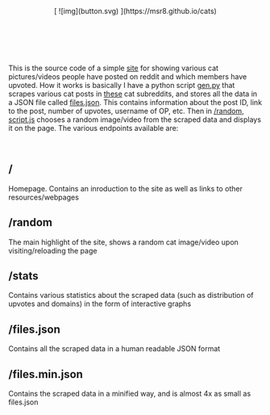 <!-- <html>

<style>
    #button {
        font-size: 2.5em;
        color: #fca311;
        background-color: #24252a;
        text-align: center;
        padding: 0.4em;
        text-decoration: none;

        font-family: 'Comfortaa';
        font-weight: 700;
        letter-spacing: 0.09em;

        border-radius: 13px;
        border-width: 3px;
        border-style: solid;
        border-top-color:    rgb(229, 229, 229);
        border-left-color:   rgb(229, 229, 229);
        border-right-color:  rgb(105, 105, 105);
        border-bottom-color: rgb(105, 105, 105);
        transition: 0.5s;
    }
</style>

<center>
    <div id="button">
        Random Cat
    </div>
</center>

</html> -->


<!-- <div align="center">
    <img src="button.svg">
</div> -->

<div align='center'>
    [ ![img](button.svg) ](https://msr8.github.io/cats)
</div>

<br><br><br><br>

This is the source code of a simple [site](https://msr8.github.io/cats) for showing various cat pictures/videos people have posted on reddit and which members have upvoted. How it works is basically I have a python script [gen.py](https://github.com/msr8/cats/blob/main/gen.py) that scrapes various cat posts in [these](https://github.com/msr8/cats/blob/main/subreddits.md) cat subreddits, and stores all the data in a JSON file called [files.json](https://github.com/msr8/cats/blob/main/docs/files.json). This contains information about the post ID, link to the post, number of upvotes, username of OP, etc. Then in [/random](msr8.github.io/cats/random), [script.js](https://github.com/msr8/cats/blob/main/docs/random/script.json) chooses a random image/video from the scraped data and displays it on the page. The various endpoints available are:

<br>

## /
Homepage. Contains an inroduction to the site as well as links to other resources/webpages

## /random
The main highlight of the site, shows a random cat image/video upon visiting/reloading the page

## /stats
Contains various statistics about the scraped data (such as distribution of upvotes and domains) in the form of interactive graphs

## /files.json
Contains all the scraped data in a human readable JSON format

## /files.min.json
Contains the scraped data in a minified way, and is almost 4x as small as files.json